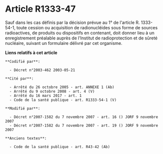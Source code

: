 # Article R1333-47

Sauf dans les cas définis par la décision prévue au 1° de l'article R. 1333-54-1, toute cession ou acquisition de
radionucléides sous forme de sources radioactives, de produits ou dispositifs en contenant, doit donner lieu à un
enregistrement préalable auprès de l'Institut de radioprotection et de sûreté nucléaire, suivant un formulaire délivré par
cet organisme.

**Liens relatifs à cet article**

	**Codifié par**:

	  - Décret n°2003-462 2003-05-21

	**Cité par**:

	  - Arrêté du 26 octobre 2005 - art. ANNEXE 1 (Ab)
	  - Arrêté du 9 octobre 2008 - art. 4 (V)
	  - Arrêté du 16 mars 2017 - art. 1
	  - Code de la santé publique - art. R1333-54-1 (V)

	**Modifié par**:

	  - Décret n°2007-1582 du 7 novembre 2007 - art. 16 () JORF 9 novembre 2007
	  - Décret n°2007-1582 du 7 novembre 2007 - art. 19 () JORF 9 novembre 2007

	**Anciens textes**:

	  - Code de la santé publique - art. R43-42 (Ab)
